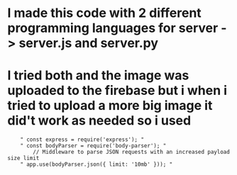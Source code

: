 # I made this code with 2 different programming languages for server -> server.js and server.py
# I tried both and the image was uploaded to the firebase but i when i tried to upload a more big image it did't work as needed so i used  
        " const express = require('express'); "
        " const bodyParser = require('body-parser'); "
            // Middleware to parse JSON requests with an increased payload size limit
        " app.use(bodyParser.json({ limit: '10mb' })); "